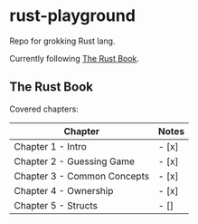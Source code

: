 # rust-playground
Repo for grokking Rust lang. 

Currently following [The Rust Book](https://doc.rust-lang.org/).

## The Rust Book

Covered chapters:

| Chapter | Notes |
| --- | --- |
| Chapter 1 - Intro | - [x] |
| Chapter 2 - Guessing Game | - [x] |
| Chapter 3 - Common Concepts| - [x] |
| Chapter 4 - Ownership | - [x] |
| Chapter 5 - Structs | - [] |